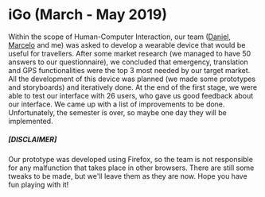 # iGo (March - May 2019)

Within the scope of Human-Computer Interaction, our team ([Daniel](https://github.com/Beu-Wolf), [Marcelo](https://github.com/tosmarcel) and me) was asked to develop a wearable device that would be useful for travellers. After some market research (we managed to have 50 answers to our questionnaire), we concluded that emergency, translation and GPS functionalities were the top 3 most needed by our target market.
All the development of this device was planned (we made some prototypes and storyboards) and iteratively done. At the end of the first stage, we were able to test our interface with 26 users, who gave us good feedback about our interface. We came up with a list of improvements to be done. Unfortunately, the semester is over, so maybe one day they will be implemented.

##### [DISCLAIMER]
Our prototype was developed using Firefox, so the team is not responsible for any malfunction that takes place in other browsers. There are still some tweaks to be made, but we'll leave them as they are now. Hope you have fun playing with it!
